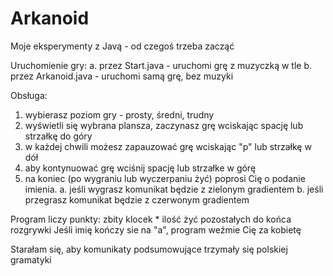 # Arkanoid
Moje eksperymenty z Javą - od czegoś trzeba zacząć

Uruchomienie gry:
a. przez Start.java - uruchomi grę z muzyczką w tle
b. przez Arkanoid.java - uruchomi samą grę, bez muzyki

Obsługa:
1. wybierasz poziom gry - prosty, średni, trudny
2. wyświetli się wybrana plansza, zaczynasz grę wciskając spację lub strzałkę do góry
3. w każdej chwili możesz zapauzować grę wciskając "p" lub strzałkę w dół
4. aby kontynuować grę wciśnij spację lub strzałke w górę
5. na koniec (po wygraniu lub wyczerpaniu żyć) poprosi Cię o podanie imienia.
a. jeśli wygrasz komunikat będzie z zielonym gradientem
b. jeśli przegrasz komunikat będzie z czerwonym gradientem

Program liczy punkty: zbity klocek * ilość żyć pozostałych do końca rozgrywki
Jeśli imię kończy sie na "a", program weźmie Cię za kobietę

Starałam się, aby komunikaty podsumowujące trzymały się polskiej gramatyki
